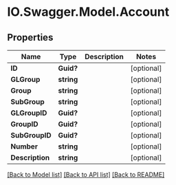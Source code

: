 # IO.Swagger.Model.Account
## Properties

Name | Type | Description | Notes
------------ | ------------- | ------------- | -------------
**ID** | **Guid?** |  | [optional] 
**GLGroup** | **string** |  | [optional] 
**Group** | **string** |  | [optional] 
**SubGroup** | **string** |  | [optional] 
**GLGroupID** | **Guid?** |  | [optional] 
**GroupID** | **Guid?** |  | [optional] 
**SubGroupID** | **Guid?** |  | [optional] 
**Number** | **string** |  | [optional] 
**Description** | **string** |  | [optional] 

[[Back to Model list]](../README.md#documentation-for-models) [[Back to API list]](../README.md#documentation-for-api-endpoints) [[Back to README]](../README.md)

